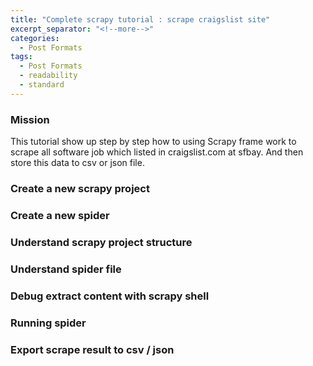 ```yaml
---
title: "Complete scrapy tutorial : scrape craigslist site"
excerpt_separator: "<!--more-->"
categories:
  - Post Formats
tags:
  - Post Formats
  - readability
  - standard
---
```


<!--more-->

### Mission

This tutorial show up step by step how to using Scrapy frame work to scrape all software job which listed in craigslist.com at sfbay. And then store this data to csv or json file.



### Create a new scrapy project

### Create a new spider

### Understand scrapy project structure

### Understand spider file

### Debug extract content with scrapy shell

### Running spider

### Export scrape result to csv / json